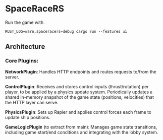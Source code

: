 
# SpaceRaceRS

Run the game with:

```shell
RUST_LOG=warn,spaceracers=debug cargo run --features ui
```

## Architecture

### Core Plugins:

**NetworkPlugin**: 
Handles HTTP endpoints and routes requests to/from the server.

**ControlPlugin**: 
Receives and stores control inputs (thrust/rotation) per player, to be applied by a physics update system.
Periodically updates a shared in-memory snapshot of the game state (positions, velocities) that the HTTP layer can serve.

**PhysicsPlugin**: 
Sets up Rapier and applies control forces each frame to update ship positions.

**GameLogicPlugin** (to extract from main): 
Manages game state transitions, including game start/end conditions and integrating with the lobby system.


